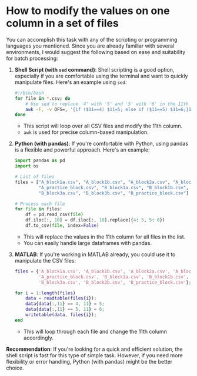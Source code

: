 # How to modify the values on one column in a set of files

You can accomplish this task with any of the scripting or programming languages you mentioned. Since you are already familiar with several environments, I would suggest the following based on ease and suitability for batch processing:

1. **Shell Script (with `sed` command)**: Shell scripting is a good option, especially if you are comfortable using the terminal and want to quickly manipulate files. Here's an example using `sed`:

   ```bash
   #!/bin/bash
   for file in *.csv; do
       # Use sed to replace '4' with '5' and '5' with '6' in the 11th column
       awk -F, -v OFS=, '{if ($11==4) $11=5; else if ($11==5) $11=6;}1' "$file" > temp && mv temp "$file"
   done
   ```

   - This script will loop over all CSV files and modify the 11th column.
   - `awk` is used for precise column-based manipulation.

2. **Python (with pandas)**: If you're comfortable with Python, using pandas is a flexible and powerful approach. Here's an example:

   ```python
   import pandas as pd
   import os

   # List of files
   files = ["A_block1a.csv", "A_block1b.csv", "A_block2a.csv", "A_block2b.csv", "A_block3a.csv", "A_block3b.csv", 
            "A_practice_block.csv", "B_block1a.csv", "B_block1b.csv", "B_block2a.csv", "B_block2b.csv", 
            "B_block3a.csv", "B_block3b.csv", "B_practice_block.csv"]

   # Process each file
   for file in files:
       df = pd.read_csv(file)
       df.iloc[:, 10] = df.iloc[:, 10].replace({4: 5, 5: 6})
       df.to_csv(file, index=False)
   ```

   - This will replace the values in the 11th column for all files in the list.
   - You can easily handle large dataframes with pandas.

3. **MATLAB**: If you're working in MATLAB already, you could use it to manipulate the CSV files:

   ```matlab
   files = {'A_block1a.csv', 'A_block1b.csv', 'A_block2a.csv', 'A_block2b.csv', 'A_block3a.csv', 'A_block3b.csv', ...
            'A_practice_block.csv', 'B_block1a.csv', 'B_block1b.csv', 'B_block2a.csv', 'B_block2b.csv', ...
            'B_block3a.csv', 'B_block3b.csv', 'B_practice_block.csv'};
   
   for i = 1:length(files)
       data = readtable(files{i});
       data{data{:,11} == 4, 11} = 5;
       data{data{:,11} == 5, 11} = 6;
       writetable(data, files{i});
   end
   ```

   - This will loop through each file and change the 11th column accordingly.

**Recommendation**: If you're looking for a quick and efficient solution, the shell script is fast for this type of simple task. However, if you need more flexibility or error handling, Python (with pandas) might be the better choice.